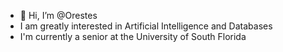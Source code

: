 - 👋 Hi, I’m @Orestes
- I am greatly interested in Artificial Intelligence and Databases
- I'm currently a senior at the University of South Florida
